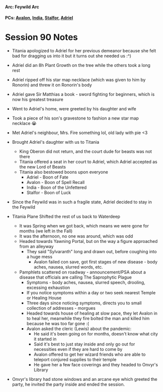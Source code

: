 #### Arc: Feywild Arc
#### PCs: [Avalon](PCs/Current/Avalon.md), [India](PCs/Current/India.md), [Stalfor](PCs/Current/Stalfor.md), [Adriel](Adriel.md)

# Session 90 Notes
- Titania apologized to Adriel for her previous demeanor because she felt bad for dragging us into it but it turns out she needed us :^)
- Adriel did an 8h Plant Growth on the tree while the others took a long rest
- Adriel ripped off his star map necklace (which was given to him by Ronorin) and threw it on Ronorin's body

- Adriel gave Sir Matthias a book - sword fighting for beginners, which is now his greatest treasure

- Went to Adriel's home, were greeted by his daughter and wife
- Took a piece of his son's gravestone to fashion a new star map necklace 😭
- Met Adriel's neighbour, Mrs. Fire something lol, old lady with pie <3

- Brought Adriel's daughter with us to Titania
	- King Oberon did not return, and the court dude for beasts was not there
	- Titania offered a seat in her court to Adriel, which Adriel accepted as the new Lord of Beasts
	- Titania also bestowed boons upon everyone
		- Adriel - Boon of Fate
		- Avalon - Boon of Spell Recall
		- India - Boon of the Unfettered
		- Stalfor - Boon of Luck
- Since the Feywild was in such a fragile state, Adriel decided to stay in the Feywild

- Titania Plane Shifted the rest of us back to Waterdeep
	- It was Spring when we got back, which means we were gone for months (we left in the Fall)
	- It was the afternoon, no one was around, which was odd
	- Headed towards Yawning Portal, but on the way a figure approached from an alleyway
		- They said "Sylvaranth" long and drawn out, before coughing into a huge mess
			- Avalon failed con save, got first stages of new disease - body aches, nausea, slurred words, etc.
	- Pamphlets scattered on roadway - announcement/PSA about a disease that officials are calling The Saprophytic Plague
		- Symptoms - body aches, nausea, slurred speech, drooling, excessing exhaustion
		- If you notice symptoms within a day or two seek nearest Temple or Healing House
		- Three days since noticing symptoms, directs you to small collection of addresses - morgues
		- Headed towards house of healing at slow pace, they let Avalon in to heal her, meanwhile they fire bolted the man and killed him because he was too far gone :(
		- Avalon asked the cleric (Lewis) about the pandemic:
			- He said it's been going on for months, doesn't know what city it started in
			- Said it's best to just stay inside and only go out for necessities even if they are hard to come by
			- Avalon offered to get her wizard friends who are able to teleport conjured supplies to their temple
			- He gave her a few face coverings and they headed to Onvyr's Library

- Onvyr's library had stone windows and an arcane eye which greeted the party, he invited the party inside and ended the session.